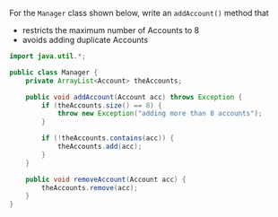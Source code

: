 <panel header="{{ icon_Q_A }} Write a `Manager#addAccount()`">

For the `Manager` class shown below, write an `addAccount()` method that

* restricts the maximum number of Accounts to 8
* avoids adding duplicate Accounts

<pic eager src="{{baseUrl}}/errorHandling/defensiveProgramming/compulsoryAssociations/images/managerAccount.jpg" height="55" />
<p/>

<panel type="seamless" header="{{ icon_A }} Answer" minimized>

```java
import java.util.*;

public class Manager {
    private ArrayList<Account> theAccounts;

    public void addAccount(Account acc) throws Exception {
        if (theAccounts.size() == 8) {
            throw new Exception("adding more than 8 accounts");
        }

        if (!theAccounts.contains(acc)) {
            theAccounts.add(acc);
        }
    }

    public void removeAccount(Account acc) {
        theAccounts.remove(acc);
    }
}
```

</panel>
</panel>
